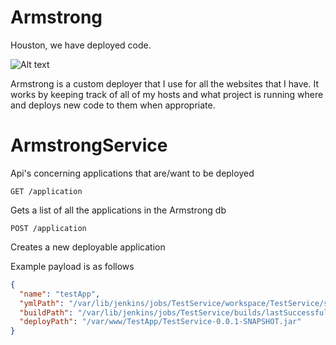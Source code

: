 Armstrong
=========

Houston, we have deployed code.

![Alt text](http://www.kidport.com/reflib/science/moonlanding/Images/MoonLanding.jpg )

Armstrong is a custom deployer that I use for all the websites that I have. It works by keeping track of all of my hosts and what project is running where and deploys new code to them when appropriate.

ArmstrongService
===============

Api's concerning applications that are/want to be deployed

```GET /application```

Gets a list of all the applications in the Armstrong db

```POST /application```

Creates a new deployable application

Example payload is as follows
```json
{
  "name": "testApp",
  "ymlPath": "/var/lib/jenkins/jobs/TestService/workspace/TestService/service.yml",
  "buildPath": "/var/lib/jenkins/jobs/TestService/builds/lastSuccessfulBuild/com.gsoeller.testapp$TestService/archive/com.gsoeller.testapp/TestService/0.0.1-SNAPSHOT/TestService-0.0.1-SNAPSHOT.jar",
  "deployPath": "/var/www/TestApp/TestService-0.0.1-SNAPSHOT.jar"
}
```
